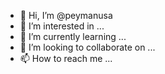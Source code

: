 - 👋 Hi, I’m @peymanusa
- 👀 I’m interested in ...
- 🌱 I’m currently learning ...
- 💞️ I’m looking to collaborate on ...
- 📫 How to reach me ...

<!---
peymanusa/peymanusa is a ✨ special ✨ repository because its `README.md` (this file) appears on your GitHub profile.
You can click the Preview link to take a look at your changes.
--->
